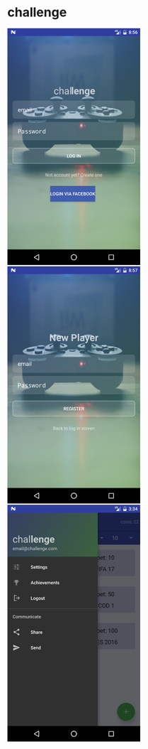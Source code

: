 # challenge
<img width="300px" heigth="600px" src="https://raw.githubusercontent.com/danielmagalhaesit/challenge/master/Screenshots/Screenshot_1484600702.png"/>
<img width="300px" heigth="600px" src="https://raw.githubusercontent.com/danielmagalhaesit/challenge/master/Screenshots/Screenshot_1484600787.png"/>
<img width="300px" heigth="600px" src="https://raw.githubusercontent.com/danielmagalhaesit/challenge/master/Screenshots/Screenshot_1484524584.png"/>
